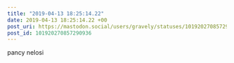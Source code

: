 ```yaml
---
title: "2019-04-13 18:25:14.22"
date: 2019-04-13 18:25:14.22 +00
post_uri: https://mastodon.social/users/gravely/statuses/101920270857290936
post_id: 101920270857290936
---
```

pancy nelosi


